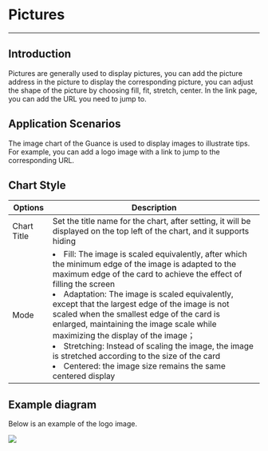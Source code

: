 # Pictures
---

## Introduction

Pictures are generally used to display pictures, you can add the picture address in the picture to display the corresponding picture, you can adjust the shape of the picture by choosing fill, fit, stretch, center. In the link page, you can add the URL you need to jump to.

## Application Scenarios

The image chart of the Guance is used to display images to illustrate tips. For example, you can add a logo image with a link to jump to the corresponding URL.

## Chart Style
| Options | Description |
| --- | --- |
| Chart Title | Set the title name for the chart, after setting, it will be displayed on the top left of the chart, and it supports hiding |
| Mode | <li>Fill: The image is scaled equivalently, after which the minimum edge of the image is adapted to the maximum edge of the card to achieve the effect of filling the screen<br /><li>Adaptation: The image is scaled equivalently, except that the largest edge of the image is not scaled when the smallest edge of the card is enlarged, maintaining the image scale while maximizing the display of the image；<br /><li>Stretching: Instead of scaling the image, the image is stretched according to the size of the card<br /><li>Centered: the image size remains the same centered display<br /> |

## Example diagram

Below is an example of the logo image.

![](../img/picture.png)

